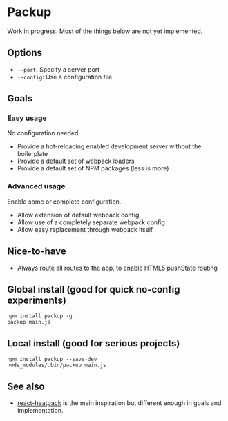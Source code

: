 # Packup

Work in progress. Most of the things below are not yet implemented.

## Options

- `--port`: Specify a server port
- `--config`: Use a configuration file

## Goals

### Easy usage

No configuration needed.

- Provide a hot-reloading enabled development server without the boilerplate
- Provide a default set of webpack loaders
- Provide a default set of NPM packages (less is more)

### Advanced usage

Enable some or complete configuration.

- Allow extension of default webpack config
- Allow use of a completely separate webpack config
- Allow easy replacement through webpack itself

## Nice-to-have

- Always route all routes to the app, to enable HTML5 pushState routing

## Global install (good for quick no-config experiments)

    npm install packup -g
    packup main.js

## Local install (good for serious projects)

    npm install packup --save-dev
    node_modules/.bin/packup main.js

## See also

- [react-heatpack](https://github.com/insin/react-heatpack) is the main inspiration but different enough in goals and implementation.
